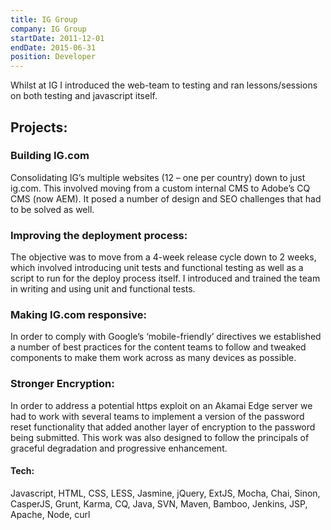 ```yaml
---
title: IG Group
company: IG Group
startDate: 2011-12-01
endDate: 2015-06-31
position: Developer
---
```


Whilst at IG I introduced the web-team to testing and ran lessons/sessions on both testing and javascript itself.

<!--more-->

## Projects:

### Building IG.com
Consolidating IG’s multiple websites (12 – one per country) down to just ig.com. This involved moving from a custom internal CMS to Adobe’s CQ CMS (now AEM). It posed a number of design and SEO challenges that had to be solved as well.

### Improving the deployment process:
The objective was to move from a 4-week release cycle down to 2 weeks, which involved introducing unit tests and functional testing as well as a script to run for the deploy process itself. I introduced and trained the team in writing and using unit and functional tests.

### Making IG.com responsive:
In order to comply with Google’s ‘mobile-friendly’ directives we established a number of best practices for the content teams to follow and tweaked components to make them work across as many devices as possible.

### Stronger Encryption:
In order to address a potential https exploit on an Akamai Edge server we had to work with several teams to implement a version of the password reset functionality that added another layer of encryption to the password being submitted. This work was also designed to follow the principals of graceful degradation and progressive enhancement.

#### Tech:
Javascript, HTML, CSS, LESS, Jasmine, jQuery, ExtJS, Mocha, Chai, Sinon, CasperJS, Grunt, Karma, CQ, Java, SVN, Maven, Bamboo, Jenkins, JSP, Apache, Node, curl
